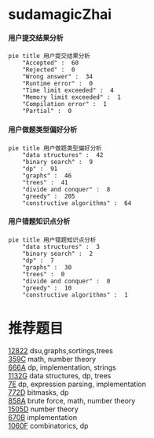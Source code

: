 # sudamagicZhai

<!-- tabs:start -->



#### **用户提交结果分析**

```mermaid
pie title 用户提交结果分析
    "Accepted" :  60
    "Rejected" :  0
    "Wrong answer" :  34
    "Runtime error" :  0
    "Time limit exceeded" :  4
    "Memory limit exceeded" :  1
    "Compilation error" :  1
    "Partial" :  0
```

#### **用户做题类型偏好分析**

```mermaid
pie title 用户做题类型偏好分析
    "data structures" :  42
    "binary search" :  9
    "dp" :  91
    "graphs" :  46
    "trees" :  41
    "divide and conquer" :  8
    "greedy" :  205
    "constructive algorithms" :  64
```
#### **用户错题知识点分析**

```mermaid
pie title 用户错题知识点分析
    "data structures" :  3
    "binary search" :  2
    "dp" :  7
    "graphs" :  30
    "trees" :  0
    "divide and conquer" :  0
    "greedy" :  10
    "constructive algorithms" :  1
```



<!-- tabs:end -->
# 推荐题目
[12822](https://codeforces.com/contest/1282/problem/2)		dsu,graphs,sortings,trees		  
[359C](https://codeforces.com/contest/359/problem/C)		math,
                        number theory		  
[666A](https://codeforces.com/contest/666/problem/A)		dp,
                        implementation,
                        strings		  
[1132G](https://codeforces.com/contest/1132/problem/G)		data structures,
                        dp,
                        trees		  
[7E](https://codeforces.com/contest/7/problem/E)		dp,
                        expression parsing,
                        implementation		  
[772D](https://codeforces.com/contest/772/problem/D)		bitmasks,
                        dp		  
[858A](https://codeforces.com/contest/858/problem/A)		brute force,
                        math,
                        number theory		  
[1505D](https://codeforces.com/contest/1505/problem/D)		number theory		  
[670B](https://codeforces.com/contest/670/problem/B)		implementation		  
[1060F](https://codeforces.com/contest/1060/problem/F)		combinatorics,
                        dp		  
